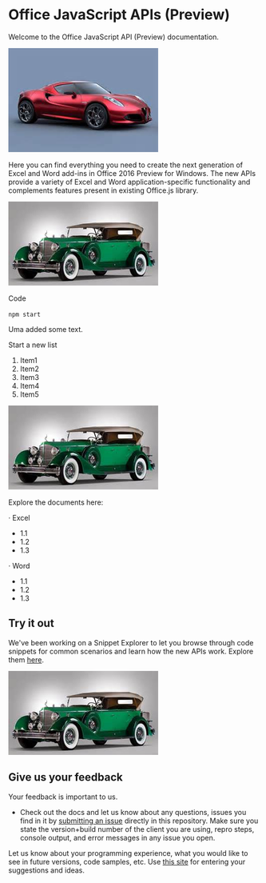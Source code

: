 
# Office JavaScript APIs (Preview)

Welcome to the Office JavaScript API (Preview) documentation.

[![Title: images/image1470893690749.Jpeg](https://raw.githubusercontent.com/umasubra/office-js-docs/master/images/image1470893690749.Jpeg)](https://raw.githubusercontent.com/umasubra/office-js-docs/master/images/image1470893690749.Jpeg)

Here you can find everything you need to create the next generation of Excel and Word add-ins in Office 2016 Preview for Windows. The new APIs provide a variety of Excel and Word application-specific functionality and complements features present in existing Office.js library.

[![Title: images/image1469143071463.Jpeg](https://raw.githubusercontent.com/umasubra/office-js-docs/master/images/image1469143071463.Jpeg)](https://raw.githubusercontent.com/umasubra/office-js-docs/master/images/image1469143071463.Jpeg)

Code

`npm start`

Uma added some text.

Start a new list

1.  Item1
2.  Item2
3.  Item3
4.  Item4
5.  Item5

[![Title: images/image1468363213891.Jpeg](https://raw.githubusercontent.com/umasubra/office-js-docs/master/images/image1468363213891.Jpeg)](https://raw.githubusercontent.com/umasubra/office-js-docs/master/images/image1468363213891.Jpeg)

Explore the documents here:

· Excel

*   1.1
*   1.2
*   1.3

· Word

*   1.1
*   1.2
*   1.3

## Try it out

We've been working on a Snippet Explorer to let you browse through code snippets for common scenarios and learn how the new APIs work. Explore them [here](https://github.com/OfficeDev/office-js-snippet-explorer).

[![Title: images/image1468433976243.Jpeg](https://raw.githubusercontent.com/umasubra/office-js-docs/master/images/image1468433976243.Jpeg)](https://raw.githubusercontent.com/umasubra/office-js-docs/master/images/image1468433976243.Jpeg)

## Give us your feedback

Your feedback is important to us.

*   Check out the docs and let us know about any questions, issues you find in it by [submitting an issue](https://github.com/OfficeDev/office-js-docs/issues) directly in this repository. Make sure you state the version+build number of the client you are using, repro steps, console output, and error messages in any issue you open.

Let us know about your programming experience, what you would like to see in future versions, code samples, etc. Use [this site](http://officespdev.uservoice.com/) for entering your suggestions and ideas.
